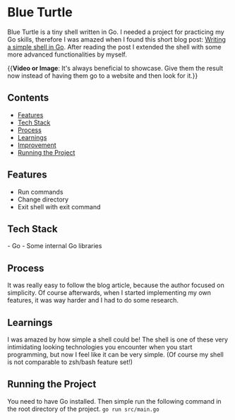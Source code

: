# Blue Turtle

Blue Turtle is a tiny shell written in Go.
I needed a project for practicing my Go skills, therefore I was amazed when I found this short blog post: [Writing a simple shell in Go](https://blog.init-io.net/post/2018/07-01-go-unix-shell/).
After reading the post I extended the shell with some more advanced functionalities by myself.

{{**Video or Image**: It's always beneficial to showcase. Give them the result now instead of having them go to a website and then look for it.}}

## Contents

- [Features](#Features)
- [Tech Stack](#TechStack)
- [Process](#Process)
- [Learnings](#Learnings)
- [Improvement](#Improvement)
- [Running the Project](#RunningtheProject)

## Features
- Run commands
- Change directory
- Exit shell with exit command

<h2 name="TechStack">Tech Stack</h2>
- Go
- Some internal Go libraries

## Process
It was really easy to follow the blog article, because the author focused on simplicity.
Of course afterwards, when I started implementing my own features, it was way harder and I had to do some research.

## Learnings
I was amazed by how simple a shell could be!
The shell is one of these very intimidating looking technologies you encounter when you start programming, but now I feel like it can be very simple.
(Of course my shell is not comparable to zsh/bash feature set!)

<h2 name="RunningtheProject">Running the Project</h2>
You need to have Go installed. Then simple run the following command in the root directory of the project.
<code>go run src/main.go</code>
